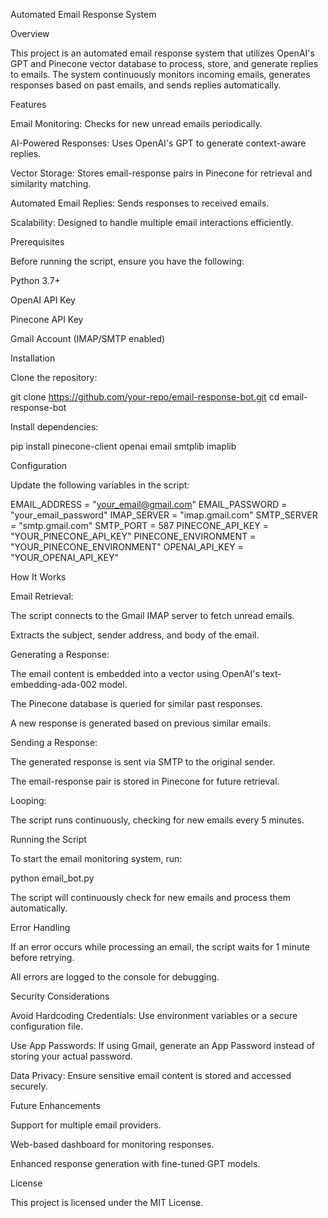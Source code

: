 Automated Email Response System

Overview

This project is an automated email response system that utilizes OpenAI's GPT and Pinecone vector database to process, store, and generate replies to emails. The system continuously monitors incoming emails, generates responses based on past emails, and sends replies automatically.

Features

Email Monitoring: Checks for new unread emails periodically.

AI-Powered Responses: Uses OpenAI's GPT to generate context-aware replies.

Vector Storage: Stores email-response pairs in Pinecone for retrieval and similarity matching.

Automated Email Replies: Sends responses to received emails.

Scalability: Designed to handle multiple email interactions efficiently.

Prerequisites

Before running the script, ensure you have the following:

Python 3.7+

OpenAI API Key

Pinecone API Key

Gmail Account (IMAP/SMTP enabled)

Installation

Clone the repository:

git clone https://github.com/your-repo/email-response-bot.git
cd email-response-bot

Install dependencies:

pip install pinecone-client openai email smtplib imaplib

Configuration

Update the following variables in the script:

EMAIL_ADDRESS = "your_email@gmail.com"
EMAIL_PASSWORD = "your_email_password"
IMAP_SERVER = "imap.gmail.com"
SMTP_SERVER = "smtp.gmail.com"
SMTP_PORT = 587
PINECONE_API_KEY = "YOUR_PINECONE_API_KEY"
PINECONE_ENVIRONMENT = "YOUR_PINECONE_ENVIRONMENT"
OPENAI_API_KEY = "YOUR_OPENAI_API_KEY"

How It Works

Email Retrieval:

The script connects to the Gmail IMAP server to fetch unread emails.

Extracts the subject, sender address, and body of the email.

Generating a Response:

The email content is embedded into a vector using OpenAI's text-embedding-ada-002 model.

The Pinecone database is queried for similar past responses.

A new response is generated based on previous similar emails.

Sending a Response:

The generated response is sent via SMTP to the original sender.

The email-response pair is stored in Pinecone for future retrieval.

Looping:

The script runs continuously, checking for new emails every 5 minutes.

Running the Script

To start the email monitoring system, run:

python email_bot.py

The script will continuously check for new emails and process them automatically.

Error Handling

If an error occurs while processing an email, the script waits for 1 minute before retrying.

All errors are logged to the console for debugging.

Security Considerations

Avoid Hardcoding Credentials: Use environment variables or a secure configuration file.

Use App Passwords: If using Gmail, generate an App Password instead of storing your actual password.

Data Privacy: Ensure sensitive email content is stored and accessed securely.

Future Enhancements

Support for multiple email providers.

Web-based dashboard for monitoring responses.

Enhanced response generation with fine-tuned GPT models.

License

This project is licensed under the MIT License.